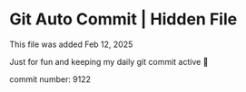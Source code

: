 # Git Auto Commit | Hidden File

This file was added Feb 12, 2025

Just for fun and keeping my daily git commit active 🤪

commit number: 9122
